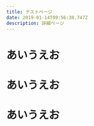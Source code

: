 ```yaml
---
title: テストページ
date: 2019-01-14T09:56:38.747Z
description: 詳細ページ
---
```

<h1>あいうえお</h1>
<h1>あいうえお</h1>
<h1>あいうえお</h1>
